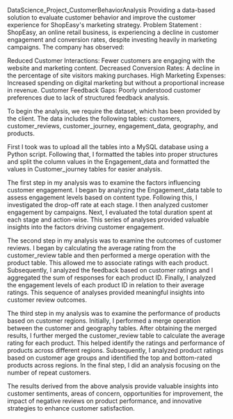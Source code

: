DataScience_Project_CustomerBehaviorAnalysis
Providing a data-based solution to evaluate customer behavior and improve the customer experience for ShopEasy's marketing strategy.
Problem Statement :
ShopEasy, an online retail business, is experiencing a decline in customer engagement and conversion rates, despite investing heavily in marketing campaigns. The company has observed:

Reduced Customer Interactions: Fewer customers are engaging with the website and marketing content. Decreased Conversion Rates: A decline in the percentage of site visitors making purchases. High Marketing Expenses: Increased spending on digital marketing but without a proportional increase in revenue. Customer Feedback Gaps: Poorly understood customer preferences due to lack of structured feedback analysis.

To begin the analysis, we require the dataset, which has been provided by the client. The data includes the following tables: customers, customer_reviews, customer_journey, engagement_data, geography, and products.

First I took was to upload all the tables into a MySQL database using a Python script. Following that, I formatted the tables into proper structures and split the column values in the Engagement_data and formatted the values in Customer_journey tables for easier analysis.

The first step in my analysis was to examine the factors influencing customer engagement. I began by analyzing the Engagement_data table to assess engagement levels based on content type. Following this, I investigated the drop-off rate at each stage. I then analyzed customer engagement by campaigns. Next, I evaluated the total duration spent at each stage and action-wise. This series of analyses provided valuable insights into the factors driving customer engagement.

The second step in my analysis was to examine the outcomes of customer reviews. I began by calculating the average rating from the customer_review table and then performed a merge operation with the product table. This allowed me to associate ratings with each product. Subsequently, I analyzed the feedback based on customer ratings and I aggregated the sum of responses for each product ID. Finally, I analyzed the engagement levels of each product ID in relation to their average ratings. This sequence of analyses provided meaningful insights into customer review outcomes.

The third step in my analysis was to examine the performance of products based on customer regions. Initially, I performed a merge operation between the customer and geography tables. After obtaining the merged results, I further merged the customer_review table to calculate the average rating for each product. This helped identify the ratings and performance of products across different regions. Subsequently, I analyzed product ratings based on customer age groups and identified the top and bottom-rated products across regions. In the final step, I did an analysis focusing on the number of repeat customers.

The results derived from the above analysis provide valuable insights into customer sentiments, areas of concern, opportunities for improvement, the impact of negative reviews on product performance, and innovative strategies to enhance customer satisfaction.

